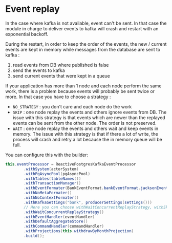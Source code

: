 # Event replay 

In the case where kafka is not available, event can't be sent. 
In that case the module in charge to deliver events to kafka will crash and restart with an exponential backoff.

During the restart, in order to keep the order of the events, the new / current events are kept in memory while messages from the database are sent to kafka : 

 1. read events from DB where published is false
 2. send the events to kafka 
 3. send current events that were kept in a queue

If your application has more than 1 node and each node perform the same work, there is a problem because events will probably be sent twice or more. 
In that case you have to choose a strategy : 

 * `NO_STRATEGY` : you don't care and each node do the work
 * `SKIP` : one node replay the events and others ignore events from DB. The issue with this strategy is that events which are newer than the replayed events can be sent from the other node. The order is not preserved.
 * `WAIT` : one node replay the events and others wait and keep events in memory. The issue with this strategy is that if there a lot of write, the process will crash and retry a lot because the in memory queue will be full. 

You can configure this with the builder: 

```java
this.eventProcessor = ReactivePostgresKafkaEventProcessor
        .withSystem(actorSystem)
        .withPgAsyncPool(pgAsyncPool)
        .withTables(tableNames())
        .withTransactionManager()
        .withEventFormater(BankEventFormat.bankEventFormat.jacksonEventFormat())
        .withNoMetaFormater()
        .withNoContextFormater()
        .withKafkaSettings("bank", producerSettings(settings()))
        // Here you can choose withWaitConcurrentReplayStrategy, withSkipConcurrentReplayStrategy, withNoConcurrentReplayStrategy
        .withWaitConcurrentReplayStrategy()
        .withEventHandler(eventHandler)
        .withDefaultAggregateStore()
        .withCommandHandler(commandHandler)
        .withProjections(this.withdrawByMonthProjection)
        .build();
```
